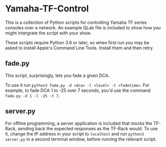 # Yamaha-TF-Control

This is a collection of Python scripts for controlling Yamaha TF series consoles over a network.  An example QLab file is included to show how you might intergrate the script with your show.

These scripts require Python 3.6 or later, so when first run you may be asked to install Apple's Command Line Tools.  Install them and then retry.

## fade.py
This script, surprisingly, lets you fade a given DCA.

To use it run `python3 fade.py -d <dca> -l <level> -t <fadetime>`.  For example, to fade DCA 1 to -25 over 7 seconds, you'd use the command `fade.py -d 1 -l -25 -t 7`.

## server.py
For offline programming, a server application is included that mocks the TF-Rack, sending back the expected responses as the TF-Rack would.  To use it, change the IP address in your script to `localhost` and run `python3 server.py` in a second terminal window, before running the relevant script. 
